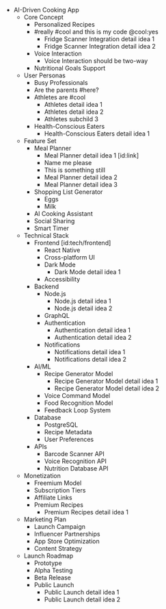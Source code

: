 - AI-Driven Cooking App
  - Core Concept
    - Personalized Recipes
    - #really #cool and this is my code @cool:yes
      - Fridge Scanner Integration detail idea 1
      - Fridge Scanner Integration detail idea 2
    - Voice Interaction
      - Voice Interaction should be two-way
    - Nutritional Goals Support
  - User Personas
    - Busy Professionals
    - Are the parents #here?
    - Athletes are #cool
      - Athletes detail idea 1
      - Athletes detail idea 2
      - Athletes subchild 3
    - Health-Conscious Eaters
      - Health-Conscious Eaters detail idea 1
  - Feature Set
    - Meal Planner
      - Meal Planner detail idea 1 [id:link]
      - Name me please
      - This is something still
      - Meal Planner detail idea 2
      - Meal Planner detail idea 3
    - Shopping List Generator
      - Eggs
      - Milk
    - AI Cooking Assistant
    - Social Sharing
    - Smart Timer
  - Technical Stack
    - Frontend [id:tech/frontend]
      - React Native
      - Cross-platform UI
      - Dark Mode
        - Dark Mode detail idea 1
      - Accessibility
    - Backend
      - Node.js
        - Node.js detail idea 1
        - Node.js detail idea 2
      - GraphQL
      - Authentication
        - Authentication detail idea 1
        - Authentication detail idea 2
      - Notifications
        - Notifications detail idea 1
        - Notifications detail idea 2
    - AI/ML
      - Recipe Generator Model
        - Recipe Generator Model detail idea 1
        - Recipe Generator Model detail idea 2
      - Voice Command Model
      - Food Recognition Model
      - Feedback Loop System
    - Database
      - PostgreSQL
      - Recipe Metadata
      - User Preferences
    - APIs
      - Barcode Scanner API
      - Voice Recognition API
      - Nutrition Database API
  - Monetization
    - Freemium Model
    - Subscription Tiers
    - Affiliate Links
    - Premium Recipes
      - Premium Recipes detail idea 1
  - Marketing Plan
    - Launch Campaign
    - Influencer Partnerships
    - App Store Optimization
    - Content Strategy
  - Launch Roadmap
    - Prototype
    - Alpha Testing
    - Beta Release
    - Public Launch
      - Public Launch detail idea 1
      - Public Launch detail idea 2
